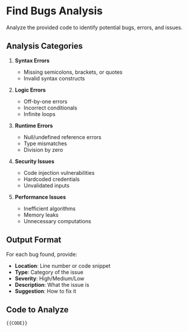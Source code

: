 # Find Bugs Analysis

Analyze the provided code to identify potential bugs, errors, and issues.

## Analysis Categories

1. **Syntax Errors**
   - Missing semicolons, brackets, or quotes
   - Invalid syntax constructs

2. **Logic Errors**
   - Off-by-one errors
   - Incorrect conditionals
   - Infinite loops

3. **Runtime Errors**
   - Null/undefined reference errors
   - Type mismatches
   - Division by zero

4. **Security Issues**
   - Code injection vulnerabilities
   - Hardcoded credentials
   - Unvalidated inputs

5. **Performance Issues**
   - Inefficient algorithms
   - Memory leaks
   - Unnecessary computations

## Output Format

For each bug found, provide:
- **Location**: Line number or code snippet
- **Type**: Category of the issue
- **Severity**: High/Medium/Low
- **Description**: What the issue is
- **Suggestion**: How to fix it

## Code to Analyze

```
{{CODE}}
```